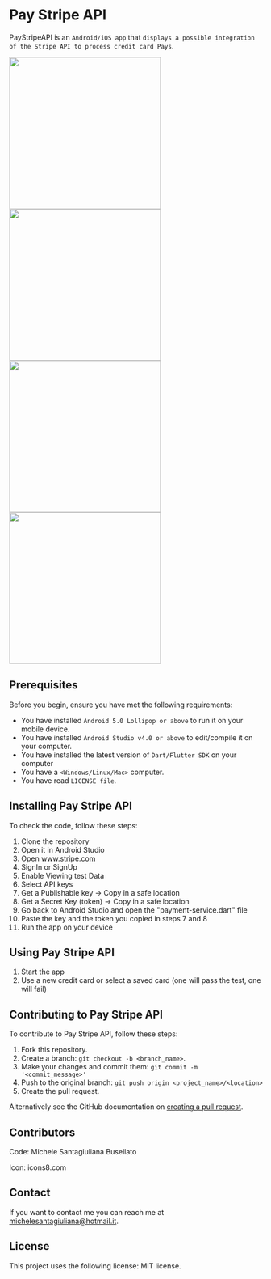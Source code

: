 # Pay Stripe API

PayStripeAPI is an `Android/iOS app` that `displays a possible integration of the Stripe API to process credit card Pays`.

<p float="left">
<img src="https://user-images.githubusercontent.com/21276996/90060479-b244f180-dcdc-11ea-9bc3-fdeca4014127.jpg" width="300" />
<img src="https://user-images.githubusercontent.com/21276996/90060475-b1ac5b00-dcdc-11ea-8629-b6a3554b6e14.jpg" width="300" />
<img src="https://user-images.githubusercontent.com/21276996/90060477-b244f180-dcdc-11ea-8986-1dfe659102de.jpg" width="300" />
<img src="https://user-images.githubusercontent.com/21276996/90060474-b113c480-dcdc-11ea-83dc-cc2ab2c4e712.jpg" width="300" />
</p>





## Prerequisites

Before you begin, ensure you have met the following requirements:
* You have installed `Android 5.0 Lollipop or above` to run it on your mobile device.
* You have installed `Android Studio v4.0 or above` to edit/compile it on your computer.
* You have installed the latest version of `Dart/Flutter SDK` on your computer
* You have a `<Windows/Linux/Mac>` computer.
* You have read `LICENSE file`.

## Installing Pay Stripe API

To check the code, follow these steps:
1. Clone the repository
2. Open it in Android Studio
3. Open www.stripe.com
4. SignIn or SignUp
5. Enable Viewing test Data
6. Select API keys
7. Get a Publishable key -> Copy in a safe location
8. Get a Secret Key (token) -> Copy in a safe location
9. Go back to Android Studio and open the "payment-service.dart" file
10. Paste the key and the token you copied in steps 7 and 8
11. Run the app on your device

## Using Pay Stripe API

1. Start the app
2. Use a new credit card or select a saved card (one will pass the test, one will fail)

## Contributing to Pay Stripe API

To contribute to Pay Stripe API, follow these steps:
1. Fork this repository.
2. Create a branch: `git checkout -b <branch_name>`.
3. Make your changes and commit them: `git commit -m '<commit_message>'`
4. Push to the original branch: `git push origin <project_name>/<location>`
5. Create the pull request.

Alternatively see the GitHub documentation on [creating a pull request](https://help.github.com/en/github/collaborating-with-issues-and-pull-requests/creating-a-pull-request).

## Contributors

Code:
Michele Santagiuliana Busellato

Icon:
icons8.com

## Contact

If you want to contact me you can reach me at <michelesantagiuliana@hotmail.it>.

## License

This project uses the following license: MIT license.

